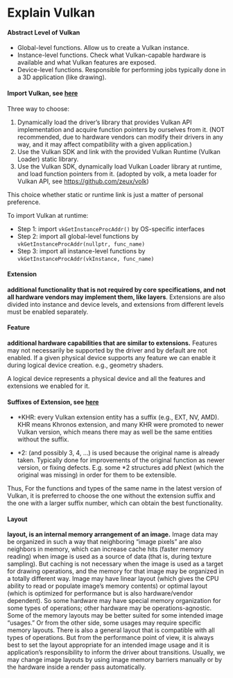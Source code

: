 # Explain Vulkan


#### **Abstract Level of Vulkan**
 - Global-level functions. Allow us to create a Vulkan instance.
 - Instance-level functions. Check what Vulkan-capable hardware is available and what Vulkan features are exposed.
 - Device-level functions. Responsible for performing jobs typically done in a 3D application (like drawing).

#### **Import Vulkan**, see [here](https://www.intel.com/content/www/us/en/developer/articles/training/api-without-secrets-introduction-to-vulkan-part-1.html)

Three way to choose:

1. Dynamically load the driver’s library that provides Vulkan API implementation and acquire function pointers by ourselves from it. (NOT recommended, due to hardware vendors can modify their drivers in any way, and it may affect compatibility with a given application.)
2. Use the Vulkan SDK and link with the provided Vulkan Runtime (Vulkan Loader) static library.
3. Use the Vulkan SDK, dynamically load Vulkan Loader library at runtime, and load function pointers from it. (adopted by volk, a meta loader for Vulkan API, see https://github.com/zeux/volk)

This choice whether static or runtime link is just a matter of personal preference.

To import Vulkan at runtime:

- Step 1: import `vkGetInstanceProcAddr()` by OS-specific interfaces
- Step 2: import all global-level functions by `vkGetInstanceProcAddr(nullptr, func_name)`
- Step 3: import all instance-level functions by `vkGetInstanceProcAddr(vkInstance, func_name)`

#### **Extension**
**additional functionality that is not required by core specifications, and not all hardware vendors may implement them, like layers**. Extensions are also divided into instance and device levels, and extensions from different levels must be enabled separately.

#### **Feature**

**additional hardware capabilities that are similar to extensions.** Features  may not necessarily be supported by the driver and by default are not enabled. If a given physical device supports any feature we can enable it during logical device creation. e.g., geometry shaders.

A logical device represents a physical device and all the features and extensions we enabled for it.

#### **Suffixes of Extension**,  see [here](https://www.reddit.com/r/vulkan/comments/9twibs/what_are_these_2khr_things/)  
- *KHR: every Vulkan extension entity has a suffix (e.g., EXT, NV, AMD). KHR means Khronos extension, and many KHR were promoted to newer Vulkan version, which means there may as well be the same entities without the suffix.
    
- *2: (and possibly 3, 4, ...) is used because the original name is already taken. Typically done for improvements of the original function as newer version, or fixing defects. E.g. some *2 structures add pNext (which the original was missing) in order for them to be extensible.

Thus, For the functions and types of the same name in the latest version of Vulkan, it is preferred to choose the one without the extension suffix and the one with a larger suffix number, which can obtain the best functionality.

#### **Layout**
**layout, is an internal memory arrangement of an image.** Image data may be organized in such a way that neighboring “image pixels” are also neighbors in memory, which can increase cache hits (faster memory reading) when image is used as a source of data (that is, during texture sampling). But caching is not necessary when the image is used as a target for drawing operations, and the memory for that image may be organized in a totally different way. Image may have linear layout (which gives the CPU ability to read or populate image’s memory contents) or optimal layout (which is optimized for performance but is also hardware/vendor dependent). So some hardware may have special memory organization for some types of operations; other hardware may be operations-agnostic. Some of the memory layouts may be better suited for some intended image “usages.” Or from the other side, some usages may require specific memory layouts. There is also a general layout that is compatible with all types of operations. But from the performance point of view, it is always best to set the layout appropriate for an intended image usage and it is application’s responsibility to inform the driver about transitions. Usually, we may change  image layouts  by using image memory barriers manually or by  the hardware inside a render pass automatically.